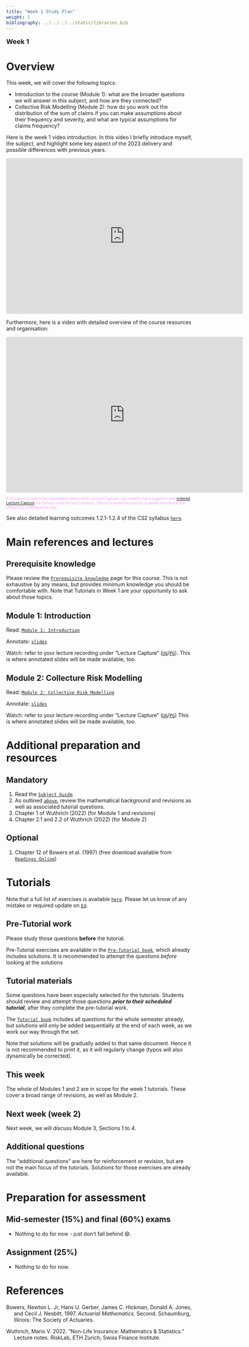 ```yaml
---
title: "Week 1 Study Plan"
weight: 1
bibliography: ../../../../static/libraries.bib
---
```


<p style="font-size:18px;font-weight:bold;">
Week 1
</p>

# Overview

This week, we will cover the following topics:

- Introduction to the course (Module 1): what are the broader questions we will answer in this subject, and how are they connected?
- Collective Risk Modelling (Module 2): how do you work out the distribution of the sum of claims if you can make assumptions about their frequency and severity, and what are typical assumptions for claims frequency?

Here is the week 1 video introduction. In this video I briefly introduce myself, the subject, and highlight some key aspect of the 2023 delivery and possible differences with previous years.

<iframe height="420" width="640" allowfullscreen frameborder="0" src="https://echo360.net.au/media/faeb16b3-0ff2-4335-98fa-fde57450bfb3/public?autoplay=false&amp;automute=false">
</iframe>

Furthermore, here is a video with detailed overview of the course resources and organisation:

<iframe height="420" width="640" allowfullscreen frameborder="0" src="https://echo360.net.au/media/0a8d1f59-14ed-4003-b986-d652306668b1/public?autoplay=false&amp;automute=false">
</iframe>
<p style="font-size:10px;color: rgb(252, 156, 249);">
If you wish to watch the embedded videos from Lecture Capture, you need to have logged in and <a href="https://canvas.lms.unimelb.edu.au/courses/145406/external_tools/701">entered Lecture Capture</a> via Canvas once for each session. This is to restrict access to students enrolled at the University of Melbourne only.
</p>

See also detailed learning outcomes 1.2.1-1.2.4 of the CS2 syllabus [`here`](../../0-subject-guide/SILO).

# Main references and lectures

## Prerequisite knowledge

Please review the [`Prerequisite knowledge`](../../0-prerequisite-knowledge/) page for this course. This is not exhaustive by any means, but provides minimum knowledge you should be comfortable with. Note that Tutorials in Week 1 are your opportunity to ask about those topics.

## Module 1: Introduction

Read: [`Module 1: Introduction`](../../m1-introduction/)

Annotate: [`slides`](../../../output/23-GIM-M1-lec.pdf)
<!-- [``annotated slides``](../../../output/22-GIM-M1-lec_a.pdf) -->

Watch: refer to your lecture recording under “Lecture Capture” ([`UG`](https://canvas.lms.unimelb.edu.au/courses/150824/external_tools/701)/[`PG`](https://canvas.lms.unimelb.edu.au/courses/150864/external_tools/701)). This is where annotated slides will be made available, too.

## Module 2: Collecture Risk Modelling

Read: [`Module 2: Collective Risk Modelling`](../../1-claims-modelling/m2-collective-risk-modelling/)

Annotate: [`slides`](../../../output/23-GIM-M2-lec.pdf)
<!-- [``annotated slides``](../../../output/22-GIM-M2-lec_a.pdf) -->

Watch: refer to your lecture recording under “Lecture Capture” ([`UG`](https://canvas.lms.unimelb.edu.au/courses/150824/external_tools/701)/[`PG`](https://canvas.lms.unimelb.edu.au/courses/150864/external_tools/701))
This is where annotated slides will be made available, too.

# Additional preparation and resources

## Mandatory

1.  Read the [`Subject Guide`](../../0-subject-guide).
2.  As outlined [`above`](../week-1/#prerequisite-knowledge), review the mathematical background and revisions as well as associated tutorial questions.
3.  Chapter 1 of Wuthrich (2022) (for Module 1 and revisions)
4.  Chapter 2.1 and 2.2 of Wuthrich (2022) (for Module 2)

## Optional

1.  Chapter 12 of Bowers et al. (1997) (free download available from [`Readings Online`](https://canvas.lms.unimelb.edu.au/courses/145406/external_tools/1188))

# Tutorials

Note that a full list of exercises is available [`here`](https://canvas.lms.unimelb.edu.au/courses/173733/modules/items/4466801). Please let us know of any mistake or required update on [`Ed`](https://canvas.lms.unimelb.edu.au/courses/173733/external_tools/5601?display=borderless).

## Pre-Tutorial work

Please study those questions **before** the tutorial.

Pre-Tutorial exercises are available in the [`Pre-Tutorial book`](https://canvas.lms.unimelb.edu.au/courses/173733/modules/items/4464391), which already includes solutions. It is recommended to attempt the questions *before* looking at the solutions

## Tutorial materials

Some questions have been especially selected for the tutorials. Students should review and attempt those questions ***prior to their scheduled tutorial***, after they complete the pre-tutorial work.

The [`Tutorial book`](https://canvas.lms.unimelb.edu.au/courses/173733/modules/items/4464392) includes all questions for the whole semester already, but solutions will only be added sequentially at the end of each week, as we work our way through the set.

Note that solutions will be gradually added to that same document. Hence it is not recommended to print it, as it will regularly change (typos will also dynamically be corrected).

## This week

The whole of Modules 1 and 2 are in scope for the week 1 tutorials. These cover a broad range of revisions, as well as Module 2.

<!-- Here is the recording available for Week 1 from William: -->
<!--  -->
<!-- <iframe height="420" width="640" allowfullscreen frameborder=0 src="https://echo360.net.au/media/986498e7-d7fa-42c4-8af0-492f068f4ccd/public?autoplay=false&automute=false"></iframe> -->
<!--  -->
<!-- Here is the recording available for Week 1 from Eric: -->
<!--  -->
<!-- <iframe height="420" width="640" allowfullscreen frameborder=0 src="https://echo360.net.au/media/a5dc442a-1e84-49c8-b317-3f4eb4c1cfa0/public?autoplay=false&automute=false"></iframe> -->
<!--  -->
<!-- <p style="font-size:10px;color: rgb(252, 156, 249);"> If you wish to watch the embedded videos from Lecture Capture, you need to have logged in and <a href="https://canvas.lms.unimelb.edu.au/courses/145406/external_tools/701">entered Lecture Capture</a> via Canvas once for each session. This is to restrict access to students enrolled at the University of Melbourne only. </p> -->

## Next week (week 2)

Next week, we will discuss Module 3, Sections 1 to 4.

## Additional questions

The “additional questions” are here for reinforcement or revision, but are not the main focus of the tutorials. Solutions for those exercises are already available.

# Preparation for assessment

## Mid-semester (15%) and final (60%) exams

<!-- install.packages("devtools") -->
<!-- devtools::install_github("hadley/emo") -->

- Nothing to do for now - just don’t fall behind 😄.

<!-- devtools::install_github("hadley/emo") -->

## Assignment (25%)

- Nothing to do for now.

# References

<div id="refs" class="references csl-bib-body hanging-indent">

<div id="ref-BoGeHiJoNe97" class="csl-entry">

Bowers, Newton L. Jr, Hans U. Gerber, James C. Hickman, Donald A. Jones, and Cecil J. Nesbitt. 1997. *Actuarial Mathematics*. Second. Schaumburg, Illinois: The Society of Actuaries.

</div>

<div id="ref-Wut20" class="csl-entry">

Wuthrich, Mario V. 2022. “Non-Life Insurance: Mathematics & Statistics.” Lecture notes. RiskLab, ETH Zurich; Swiss Finance Institute.

</div>

</div>
